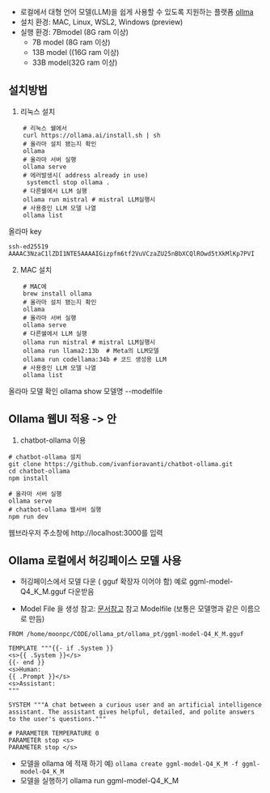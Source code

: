 - 로컬에서 대형 언어 모델(LLM)을 쉽게 사용할 수 있도록 지원하는 플랫폼 [ollma](https://github.com/ollama/ollama/blob/main/README.md#quickstart)
- 설치 환경: MAC, Linux, WSL2, Windows (preview)
- 실행 환경: 7Bmodel (8G ram 이상)
	- 7B model (8G ram 이상)
	- 13B model ((16G ram 이상)
	- 33B model(32G ram 이상)

## 설치방법
1. 리눅스 설치
```
	# 리눅스 쉘에서
	curl https://ollama.ai/install.sh | sh
	# 올라마 설치 됐는지 확인
	ollama
	# 올라마 서버 실행
	ollama serve
	# 에러발생시( address already in use)
	 systemctl stop ollama .
	# 다른쉘에서 LLM 실행
	ollama run mistral # mistral LLM실행시
	# 사용중인 LLM 모델 나열
	ollama list
```
올라마 key
```
ssh-ed25519 AAAAC3NzaC1lZDI1NTE5AAAAIGizpfm6tf2VuVCzaZU25nBbXCQlROwd5tXkMlKp7PVI
```
2. MAC 설치
```
	# MAC에
	brew install ollama
	# 올라마 설치 됐는지 확인
	ollama
	# 올라마 서버 실행
	ollama serve
	# 다른쉘에서 LLM 실행
	ollama run mistral # mistral LLM실행시
	ollama run llama2:13b  # Meta의 LLM모델 
	ollama run codellama:34b # 코드 생성용 LLM
	# 사용중인 LLM 모델 나열
	ollama list
```

올라마 모델 확인
	ollama show 모델명 --modelfile
## Ollama 웹UI  적용 -> 안
1. chatbot-ollama 이용
```
# chatbot-ollama 설치
git clone https://github.com/ivanfioravanti/chatbot-ollama.git
cd chatbot-ollama   
npm install
```

```
# 올라마 서버 실행
ollama serve
# chatbot-ollama 웹서버 실행
npm run dev
```
웹브라우저 주소창에 http://localhost:3000를 입력

## Ollama 로컬에서 허깅페이스 모델 사용

- 허깅페이스에서 모델 다운 ( gguf 확장자 이어야  함)
	예로 ggml-model-Q4_K_M.gguf  다운받음
	
- Model File 을 생성
	참고: [문서참고](https://github.com/ollama/ollama/blob/69f392c9b7ea7c5cc3d46c29774e37fdef51abd8/docs/modelfile.md)
	참고 Modelfile (보통은 모델명과 같은 이름으로 만듬)
```
FROM /home/moonpc/CODE/ollama_pt/ollama_pt/ggml-model-Q4_K_M.gguf

TEMPLATE """{{- if .System }}
<s>{{ .System }}</s>
{{- end }}
<s>Human:
{{ .Prompt }}</s>
<s>Assistant:
"""

SYSTEM """A chat between a curious user and an artificial intelligence assistant. The assistant gives helpful, detailed, and polite answers to the user's questions."""

# PARAMETER TEMPERATURE 0
PARAMETER stop <s>
PARAMETER stop </s>
```

- 모델을 ollama 에 적재 하기
  예) `ollama create ggml-model-Q4_K_M -f ggml-model-Q4_K_M`
- 모델을 실행하기
  ollama run ggml-model-Q4_K_M
